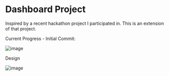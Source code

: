 # Dashboard Project

Inspired by a recent hackathon project I participated in. This is an extension of that project. 

Current Progress - Initial Commit:

![image](https://user-images.githubusercontent.com/119549394/234543466-c409c51d-9518-4150-9fc4-fdc847555c12.png)

Design

![image](https://user-images.githubusercontent.com/119549394/234543737-8dbb7374-4d51-4be2-aca4-b23076157fe6.png)

